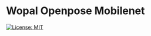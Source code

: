 # Wopal Openpose Mobilenet
[![License: MIT](https://img.shields.io/badge/License-MIT-yellow.svg)](https://opensource.org/licenses/MIT)
